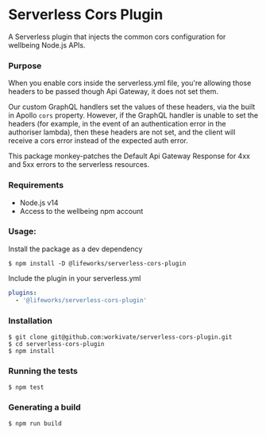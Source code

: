 # Serverless Cors Plugin

A Serverless plugin that injects the common cors configuration for wellbeing Node.js APIs.

### Purpose

When you enable cors inside the serverless.yml file, you're allowing those headers to be passed though Api Gateway, it does not set them.

Our custom GraphQL handlers set the values of these headers, via the built in Apollo `cors` property. However, if the GraphQL handler is unable to set the headers (for example, in the event of an authentication error in the authoriser lambda), then these headers are not set, and the client will receive a cors error instead of the expected auth error.  

This package monkey-patches the Default Api Gateway Response for 4xx and 5xx errors to the serverless resources. 

### Requirements
- Node.js v14
- Access to the wellbeing npm account

### Usage:
Install the package as a dev dependency
```shell
$ npm install -D @lifeworks/serverless-cors-plugin
```
Include the plugin in your serverless.yml
```yaml
plugins:
  - '@lifeworks/serverless-cors-plugin'
```

### Installation
```shell
$ git clone git@github.com:workivate/serverless-cors-plugin.git
$ cd serverless-cors-plugin
$ npm install
```

### Running the tests
```shell
$ npm test 
```

### Generating a build
```shell
$ npm run build
```
